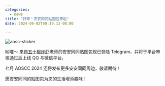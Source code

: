 ```yaml
---
categories:
  - news
title: "好耶！安安同同贴图包来啦"
date: 2024-06-02T00:19:13-08:00

---
```


![aosc-sticker](/assets/news/2024-06-02-aosc-sticker.jpg)

哟嚯～ 来自[五十根炸虾](https://www.mihuashi.com/profiles/571437)老师的安安同同贴图包现已登陆 Telegram，并将于平台审核通过后上线 QQ 与微信平台。

七月 AOSCC 2024 还将发布更多安安同同周边，敬请期待！

愿安安同同的贴图包为您的生活增添趣味！
